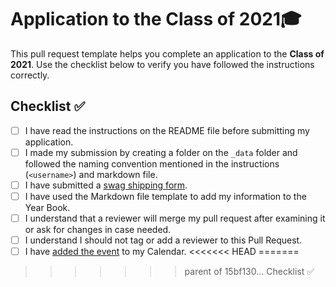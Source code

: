 # Application to the Class of 2021🎓

This pull request template helps you complete an application to the **Class of 2021**. Use the checklist below to verify you have followed the instructions correctly. 

## Checklist ✅

- [ ] I have read the instructions on the README file before submitting my application. 
- [ ] I made my submission by creating a folder on the `_data` folder and followed the naming convention mentioned in the instructions (`<username>`) and markdown file.
- [ ] I have submitted a [swag shipping form](https://airtable.com/shrM5IigBuRFaj33H).
- [ ] I have used the Markdown file template to add my information to the Year Book.
- [ ] I understand that a reviewer will merge my pull request after examining it or ask for changes in case needed.
- [ ] I understand I should not tag or add a reviewer to this Pull Request.
- [ ] I have [added the event](http://www.google.com/calendar/event?action=TEMPLATE&dates=20210605T160000Z%2F20210605T173000Z&text=GitHub%20Graduation%20%F0%9F%8E%93&location=https%3A%2F%2Fwww.twitch.tv%2Fgithubeducation&details=) to my Calendar.
<<<<<<< HEAD
=======

>>>>>>> parent of 15bf130... Checklist ✅
